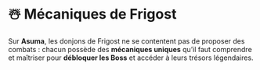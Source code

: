 # ☃️ Mécaniques de Frigost

Sur **Asuma**, les donjons de Frigost ne se contentent pas de proposer des combats : chacun possède des **mécaniques uniques** qu’il faut comprendre et maîtriser pour **débloquer les Boss** et accéder à leurs trésors légendaires.

